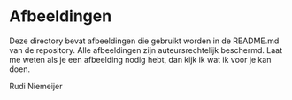 # Afbeeldingen
Deze directory bevat afbeeldingen die gebruikt worden in de README.md van de repository. Alle afbeeldingen zijn auteursrechtelijk beschermd. Laat me weten als je een afbeelding nodig hebt, dan kijk ik wat ik voor je kan doen.

Rudi Niemeijer
